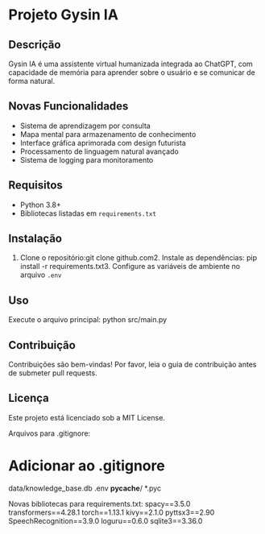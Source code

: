 # Projeto Gysin IA

## Descrição
Gysin IA é uma assistente virtual humanizada integrada ao ChatGPT, com capacidade de memória para aprender sobre o usuário e se comunicar de forma natural.

## Novas Funcionalidades
- Sistema de aprendizagem por consulta
- Mapa mental para armazenamento de conhecimento
- Interface gráfica aprimorada com design futurista
- Processamento de linguagem natural avançado
- Sistema de logging para monitoramento

## Requisitos
- Python 3.8+
- Bibliotecas listadas em `requirements.txt`

## Instalação
1. Clone o repositório:git clone github.com2. Instale as dependências:
pip install -r requirements.txt3. Configure as variáveis de ambiente no arquivo `.env`

## Uso
Execute o arquivo principal:
python src/main.py
## Contribuição
Contribuições são bem-vindas! Por favor, leia o guia de contribuição antes de submeter pull requests.

## Licença
Este projeto está licenciado sob a MIT License.

Arquivos para .gitignore:
# Adicionar ao .gitignore
data/knowledge_base.db
.env
__pycache__/
*.pyc

Novas bibliotecas para requirements.txt:
spacy==3.5.0
transformers==4.28.1
torch==1.13.1
kivy==2.1.0
pyttsx3==2.90
SpeechRecognition==3.9.0
loguru==0.6.0
sqlite3==3.36.0


